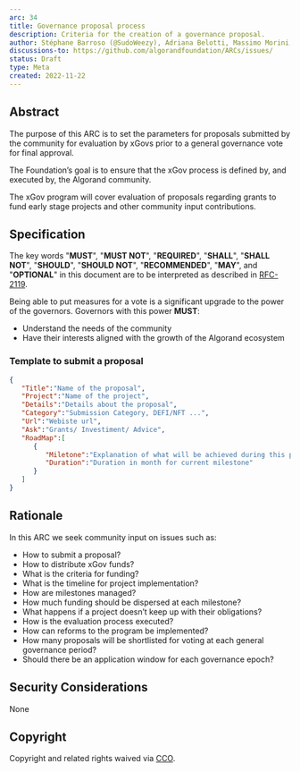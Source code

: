 ```yaml
---
arc: 34
title: Governance proposal process
description: Criteria for the creation of a governance proposal.
author: Stéphane Barroso (@SudoWeezy), Adriana Belotti, Massimo Morini, Michel Treccani, John Woods, Shai Halevi
discussions-to: https://github.com/algorandfoundation/ARCs/issues/
status: Draft
type: Meta
created: 2022-11-22
---
```

 
## Abstract
The purpose of this ARC is to set the parameters for proposals submitted by the community for evaluation by xGovs prior to a general governance vote for final approval.
 
The Foundation’s goal is to ensure that the xGov process is defined by, and executed by, the Algorand community.

The xGov program will cover evaluation of proposals regarding grants to fund early stage projects and other community input contributions.
 
## Specification
The key words "**MUST**", "**MUST NOT**", "**REQUIRED**", "**SHALL**", "**SHALL NOT**", "**SHOULD**", "**SHOULD NOT**", "**RECOMMENDED**", "**MAY**", and "**OPTIONAL**" in this document are to be interpreted as described in <a href="https://www.ietf.org/rfc/rfc2119.txt">RFC-2119</a>.
 
Being able to put measures for a vote is a significant upgrade to the power of the governors. Governors with this power **MUST**:
- Understand the needs of the community
- Have their interests aligned with the growth of the Algorand ecosystem
 
### Template to submit a proposal

``` json 
{
   "Title":"Name of the proposal",
   "Project":"Name of the project",
   "Details":"Details about the proposal",
   "Category":"Submission Category, DEFI/NFT ...",
   "Url":"Webiste url",
   "Ask":"Grants/ Investiment/ Advice",
   "RoadMap":[
      {
         "Miletone":"Explanation of what will be achieved during this period",
         "Duration":"Duration in month for current milestone"
      }
   ]
}
```

## Rationale
In this ARC we seek community input on issues such as:
- How to submit a proposal?
- How to distribute xGov funds?
- What is the criteria for funding?
- What is the timeline for project implementation?
- How are milestones managed?
- How much funding should be dispersed at each milestone?
- What happens if a project doesn’t keep up with their obligations?
- How is the evaluation process executed?
- How can reforms to the program be implemented?
- How many proposals will be shortlisted for voting at each general governance period?
- Should there be an application window for each governance epoch?
 
## Security Considerations
None
 
## Copyright
Copyright and related rights waived via <a href="https://creativecommons.org/publicdomain/zero/1.0/">CCO</a>.
